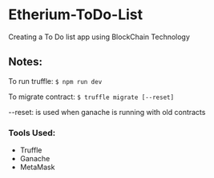 # Etherium-ToDo-List
Creating a To Do list app using BlockChain Technology

## Notes:

To run truffle:
`$ npm run dev`

To migrate contract:
`$ truffle migrate [--reset]`

--reset: is used when ganache is running with old contracts

### Tools Used:

* Truffle
* Ganache
* MetaMask
